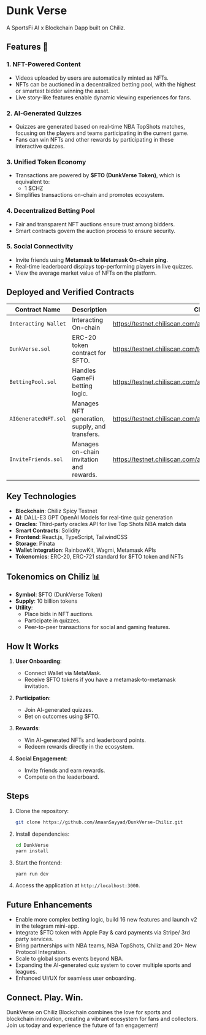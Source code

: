 # Dunk Verse

A SportsFi AI x Blockchain Dapp built on Chiliz.

## Features 🚀

### 1. **NFT-Powered Content**
- Videos uploaded by users are automatically minted as NFTs.
- NFTs can be auctioned in a decentralized betting pool, with the highest or smartest bidder winning the asset.
- Live story-like features enable dynamic viewing experiences for fans.

### 2. **AI-Generated Quizzes**
- Quizzes are generated based on real-time NBA TopShots matches, focusing on the players and teams participating in the current game.
- Fans can win NFTs and other rewards by participating in these interactive quizzes.

### 3. **Unified Token Economy**
- Transactions are powered by **$FTO (DunkVerse Token)**, which is equivalent to:
  - 1 $CHZ
- Simplifies transactions on-chain and promotes ecosystem.

### 4. **Decentralized Betting Pool**
- Fair and transparent NFT auctions ensure trust among bidders.
- Smart contracts govern the auction process to ensure security.

### 5. **Social Connectivity**
- Invite friends using **Metamask to Metamask On-chain ping**.
- Real-time leaderboard displays top-performing players in live quizzes.
- View the average market value of NFTs on the platform.

## Deployed and Verified Contracts

| Contract Name        | Description                                   | Chiliz Spicy Testnet Deployed and Verified Contract Links                                                  |
|----------------------|-----------------------------------------------|------------------------------------------------------------------------------------------------------|
| `Interacting Wallet` | Interacting On-chain                          | https://testnet.chiliscan.com/address/0xfA224De740979215a51162d27C0Db1621A4712A9                     |
| `DunkVerse.sol`      | ERC-20 token contract for $FTO.               | https://testnet.chiliscan.com/token/0xfA224De740979215a51162d27C0Db1621A4712A9                       |
| `BettingPool.sol`    | Handles GameFi betting logic.                 | https://testnet.chiliscan.com/address/0xDd78DB8Fa3CdC7267f68eA6F2ba9f47f25312eE1                     |
| `AIGeneratedNFT.sol` | Manages NFT generation, supply, and transfers.| https://testnet.chiliscan.com/address/0x8bC6CdDAD9346F3F0BA9FA2C66DF4940b2efB376/events              |
| `InviteFriends.sol`  | Manages on-chain invitation and rewards.      | https://testnet.chiliscan.com/address/0x0FF14768c7598e6F287bfC6451B888c406dfD5Bd/contract/88882/code |

## Key Technologies

- **Blockchain**: Chiliz Spicy Testnet
- **AI**: DALL-E3 GPT OpenAI Models for real-time quiz generation
- **Oracles**: Third-party oracles API for live Top Shots NBA match data
- **Smart Contracts**: Solidity
- **Frontend**: React.js, TypeScript, TailwindCSS
- **Storage**: Pinata
- **Wallet Integration**: RainbowKit, Wagmi, Metamask APIs
- **Tokenomics**: ERC-20, ERC-721 standard for $FTO token and NFTs

## Tokenomics on Chiliz 📊

- **Symbol**: $FTO (DunkVerse Token)
- **Supply**: 10 billion tokens
- **Utility**:
  - Place bids in NFT auctions.
  - Participate in quizzes.
  - Peer-to-peer transactions for social and gaming features.

## How It Works

1. **User Onboarding**:
   - Connect Wallet via MetaMask.
   - Receive $FTO tokens if you have a metamask-to-metamask invitation.

2. **Participation**:
   - Join AI-generated quizzes.
   - Bet on outcomes using $FTO.

3. **Rewards**:
   - Win AI-generated NFTs and leaderboard points.
   - Redeem rewards directly in the ecosystem.

4. **Social Engagement**:
   - Invite friends and earn rewards.
   - Compete on the leaderboard.

## Steps

1. Clone the repository:
   ```bash
   git clone https://github.com/AmaanSayyad/DunkVerse-Chiliz.git
   ```
2. Install dependencies:
   ```bash
   cd DunkVerse
   yarn install
   ```
3. Start the frontend:
   ```bash
   yarn run dev
   ```
4. Access the application at `http://localhost:3000`.

## **Future Enhancements**
- Enable more complex betting logic, build 16 new features and launch v2 in the telegram mini-app.
- Integrate $FTO token with Apple Pay & card payments via Stripe/ 3rd party services.
- Bring partnerships with NBA teams, NBA TopShots, Chiliz and 20+ New Protocol Integration.
- Scale to global sports events beyond NBA.
- Expanding the AI-generated quiz system to cover multiple sports and leagues.
- Enhanced UI/UX for seamless user onboarding.

## Connect. Play. Win.

DunkVerse on Chiliz Blockchain combines the love for sports and blockchain innovation, creating a vibrant ecosystem for fans and collectors. Join us today and experience the future of fan engagement!
